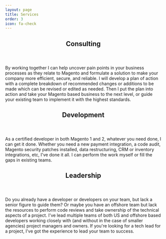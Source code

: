 ```yaml
---
layout: page
title: Services
order: 3
icon: fa-check
---
```


<div class="row">
    <div class="4u 12u$(mobile)">
        <div class="item">
            <header>
                <h2 class="icon fa-chalkboard-teacher"> Consulting</h2>
            </header>
            <p>By working together I can help uncover pain points in your business processes as they relate to Magento and
            formulate a solution to make your company more efficient, secure, and reliable. I will develop a plan
            of action with a complete breakdown of recommended changes or additions to be made which can be revised or
            edited as needed. Then I put the plan into action and take your Magento based business to the next level, or
            guide your existing team to implement it with the highest standards.</p>
        </div>
    </div>
    <div class="4u 12u$(mobile)">
        <div class="item">
            <header>
                <h2 class="icon fa-code"> Development</h2>
            </header>
            <p>As a certified developer in both Magento 1 and 2, whatever you need done, I can get it done. Whether you need a
            new payment integration, a code audit, Magento security patches installed, data restructuring, CRM or inventory
            integrations, etc, I've done it all. I can perform the work myself or fill the gaps in existing teams.</p>
        </div>
    </div>
    <div class="4u 12u$(mobile)">
        <div class="item">
            <header>
                <h2 class="icon fa-award"> Leadership</h2>
            </header>
            <p>Do you already have a developer or developers on your team, but lack a senior figure to guide them? Or maybe
            you have an offshore team but lack the resources to perform code reviews and take ownership of the technical
            aspects of a project. I've lead multiple teams of both US and offshore based developers working closely with
            (and without in the case of smaller agencies) project managers and owners. If you're looking for a tech lead
            for a project, I've got the experience to lead your team to success.</p>
        </div>
    </div>
</div>